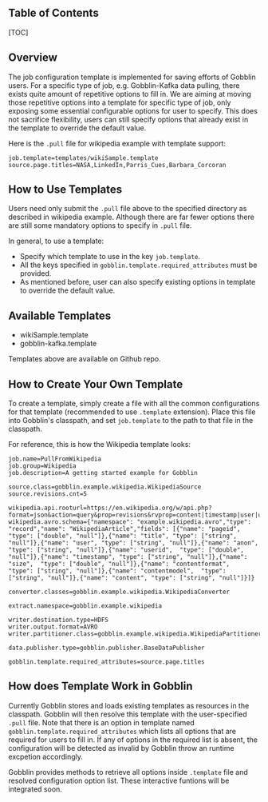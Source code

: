 Table of Contents
-------------------

[TOC]

Overview
--------------------
The job configuration template is implemented for saving efforts of Gobblin users. For a specific type of job, e.g. Gobblin-Kafka data pulling, there exists quite amount of repetitive options to fill in. We are aiming at moving those repetitive options into a template for specific type of job, only exposing some essential configurable options for user to specify. This does not sacrifice flexibility, users can still specify options that already exist in the template to override the default value.

Here is the `.pull` file for wikipedia example with template support:

```
job.template=templates/wikiSample.template
source.page.titles=NASA,LinkedIn,Parris_Cues,Barbara_Corcoran

```  

How to Use Templates
--------------------
Users need only submit the `.pull` file above to the specified directory as described in wikipedia example. Although there are far fewer options there are still some mandatory options to specify in `.pull` file. 

In general, to use a template:
- Specify which template to use in the key `job.template`.
- All the keys specified in `gobblin.template.required_attributes` must be provided.
- As mentioned before, user can also specify existing options in template to override the default value. 


Available Templates 
--------------------
- wikiSample.template 
- gobblin-kafka.template 


Templates above are available on Github repo. 


How to Create Your Own Template 
--------------------
To create a template, simply create a file with all the common configurations for that template (recommended to use `.template` extension). Place this file into Gobblin's classpath, and set `job.template` to the path to that file in the classpath.

For reference, this is how the Wikipedia template looks:

```
job.name=PullFromWikipedia
job.group=Wikipedia
job.description=A getting started example for Gobblin

source.class=gobblin.example.wikipedia.WikipediaSource
source.revisions.cnt=5

wikipedia.api.rooturl=https://en.wikipedia.org/w/api.php?format=json&action=query&prop=revisions&rvprop=content|timestamp|user|userid|size
wikipedia.avro.schema={"namespace": "example.wikipedia.avro","type": "record","name": "WikipediaArticle","fields": [{"name": "pageid", "type": ["double", "null"]},{"name": "title", "type": ["string", "null"]},{"name": "user", "type": ["string", "null"]},{"name": "anon", "type": ["string", "null"]},{"name": "userid",  "type": ["double", "null"]},{"name": "timestamp", "type": ["string", "null"]},{"name": "size",  "type": ["double", "null"]},{"name": "contentformat",  "type": ["string", "null"]},{"name": "contentmodel",  "type": ["string", "null"]},{"name": "content", "type": ["string", "null"]}]}

converter.classes=gobblin.example.wikipedia.WikipediaConverter

extract.namespace=gobblin.example.wikipedia

writer.destination.type=HDFS
writer.output.format=AVRO
writer.partitioner.class=gobblin.example.wikipedia.WikipediaPartitioner

data.publisher.type=gobblin.publisher.BaseDataPublisher

gobblin.template.required_attributes=source.page.titles

```

How does Template Work in Gobblin
--------------------

Currently Gobblin stores and loads existing templates as resources in the classpath. Gobblin will then resolve this template with the user-specified `.pull` file. Note that there is an option in template named  `gobblin.template.required_attributes` which lists all options that are required for users to fill in. If any of options in the required list is absent, the configuration will be detected as invalid by Gobblin throw an runtime excpetion accordingly.

Gobblin provides methods to retrieve all options inside `.template` file and resolved configuration option list. These interactive funtions will be integrated soon.